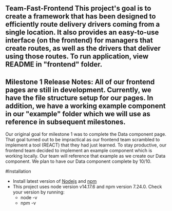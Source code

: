 ## Team-Fast-Frontend This project's goal is to create a framework that has been designed to efficiently route delivery drivers coming from a single location. It also provides an easy-to-use interface (on the frontend) for managers that create routes, as well as the drivers that deliver using those routes. To run application, view README in "frontend" folder. 

## Milestone 1 Release Notes: All of our frontend pages are still in development. Currently, we have the file structure setup for our pages. In addition, we have a working example component in our "example" folder which we will use as reference in subsequent milestones.

Our original goal for milestone 1 was to complete the Data component page. That goal turned out to be impractical as our frontend team scrambled to implement a tool (REACT) that they had just learned. To stay productive, our frontend team decided to implement an example component which is working locally. Our team will reference that example as we create our Data component. We plan to have our Data component complete by 10/10. 

#Installation

- Install latest version of [Nodejs](https://nodejs.org/en/download/) and [npm](https://docs.npmjs.com/downloading-and-installing-node-js-and-npm)
- This project uses node version v14.17.6 and npm version 7.24.0. Check your version by running:
    - node -v
    - npm -v
